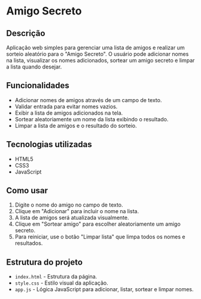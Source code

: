 # Amigo Secreto

## Descrição

Aplicação web simples para gerenciar uma lista de amigos e realizar um sorteio aleatório para o \"Amigo Secreto\". O usuário pode adicionar nomes na lista, visualizar os nomes adicionados, sortear um amigo secreto e limpar a lista quando desejar.

## Funcionalidades

- Adicionar nomes de amigos através de um campo de texto.
- Validar entrada para evitar nomes vazios.
- Exibir a lista de amigos adicionados na tela.
- Sortear aleatoriamente um nome da lista exibindo o resultado.
- Limpar a lista de amigos e o resultado do sorteio.

## Tecnologias utilizadas

- HTML5
- CSS3
- JavaScript

## Como usar

1. Digite o nome do amigo no campo de texto.
2. Clique em \"Adicionar\" para incluir o nome na lista.
3. A lista de amigos será atualizada visualmente.
4. Clique em \"Sortear amigo\" para escolher aleatoriamente um amigo secreto.
5. Para reiniciar, use o botão \"Limpar lista\" que limpa todos os nomes e resultados.

## Estrutura do projeto

- `index.html` - Estrutura da página.
- `style.css` - Estilo visual da aplicação.
- `app.js` - Lógica JavaScript para adicionar, listar, sortear e limpar nomes.
